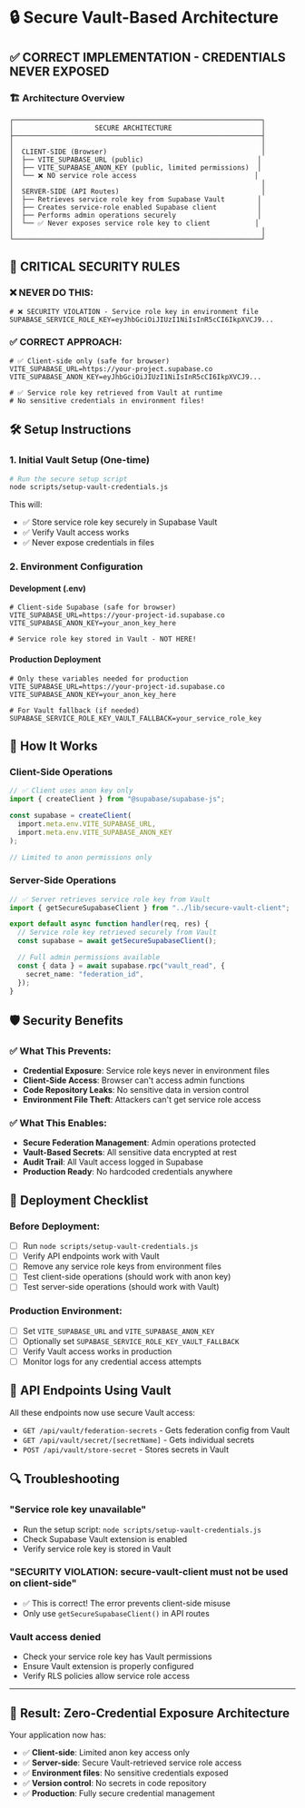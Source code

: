 # 🔒 Secure Vault-Based Architecture

## ✅ **CORRECT IMPLEMENTATION - CREDENTIALS NEVER EXPOSED**

### 🏗️ **Architecture Overview**

```
┌─────────────────────────────────────────────────────────────┐
│                    SECURE ARCHITECTURE                      │
├─────────────────────────────────────────────────────────────┤
│                                                             │
│  CLIENT-SIDE (Browser)                                      │
│  ├── VITE_SUPABASE_URL (public)                            │
│  ├── VITE_SUPABASE_ANON_KEY (public, limited permissions)  │
│  └── ❌ NO service role access                             │
│                                                             │
│  SERVER-SIDE (API Routes)                                   │
│  ├── Retrieves service role key from Supabase Vault        │
│  ├── Creates service-role enabled Supabase client          │
│  ├── Performs admin operations securely                    │
│  └── ✅ Never exposes service role key to client           │
│                                                             │
└─────────────────────────────────────────────────────────────┘
```

## 🚨 **CRITICAL SECURITY RULES**

### ❌ **NEVER DO THIS:**

```env
# ❌ SECURITY VIOLATION - Service role key in environment file
SUPABASE_SERVICE_ROLE_KEY=eyJhbGciOiJIUzI1NiIsInR5cCI6IkpXVCJ9...
```

### ✅ **CORRECT APPROACH:**

```env
# ✅ Client-side only (safe for browser)
VITE_SUPABASE_URL=https://your-project.supabase.co
VITE_SUPABASE_ANON_KEY=eyJhbGciOiJIUzI1NiIsInR5cCI6IkpXVCJ9...

# ✅ Service role key retrieved from Vault at runtime
# No sensitive credentials in environment files!
```

## 🛠️ **Setup Instructions**

### 1. **Initial Vault Setup (One-time)**

```bash
# Run the secure setup script
node scripts/setup-vault-credentials.js
```

This will:

- ✅ Store service role key securely in Supabase Vault
- ✅ Verify Vault access works
- ✅ Never expose credentials in files

### 2. **Environment Configuration**

#### **Development (.env)**

```env
# Client-side Supabase (safe for browser)
VITE_SUPABASE_URL=https://your-project-id.supabase.co
VITE_SUPABASE_ANON_KEY=your_anon_key_here

# Service role key stored in Vault - NOT HERE!
```

#### **Production Deployment**

```env
# Only these variables needed for production
VITE_SUPABASE_URL=https://your-project-id.supabase.co
VITE_SUPABASE_ANON_KEY=your_anon_key_here

# For Vault fallback (if needed)
SUPABASE_SERVICE_ROLE_KEY_VAULT_FALLBACK=your_service_role_key
```

## 🔐 **How It Works**

### **Client-Side Operations**

```typescript
// ✅ Client uses anon key only
import { createClient } from "@supabase/supabase-js";

const supabase = createClient(
  import.meta.env.VITE_SUPABASE_URL,
  import.meta.env.VITE_SUPABASE_ANON_KEY
);

// Limited to anon permissions only
```

### **Server-Side Operations**

```typescript
// ✅ Server retrieves service role key from Vault
import { getSecureSupabaseClient } from "../lib/secure-vault-client";

export default async function handler(req, res) {
  // Service role key retrieved securely from Vault
  const supabase = await getSecureSupabaseClient();

  // Full admin permissions available
  const { data } = await supabase.rpc("vault_read", {
    secret_name: "federation_id",
  });
}
```

## 🛡️ **Security Benefits**

### ✅ **What This Prevents:**

- **Credential Exposure**: Service role keys never in environment files
- **Client-Side Access**: Browser can't access admin functions
- **Code Repository Leaks**: No sensitive data in version control
- **Environment File Theft**: Attackers can't get service role access

### ✅ **What This Enables:**

- **Secure Federation Management**: Admin operations protected
- **Vault-Based Secrets**: All sensitive data encrypted at rest
- **Audit Trail**: All Vault access logged in Supabase
- **Production Ready**: No hardcoded credentials anywhere

## 🚀 **Deployment Checklist**

### **Before Deployment:**

- [ ] Run `node scripts/setup-vault-credentials.js`
- [ ] Verify API endpoints work with Vault
- [ ] Remove any service role keys from environment files
- [ ] Test client-side operations (should work with anon key)
- [ ] Test server-side operations (should work with Vault)

### **Production Environment:**

- [ ] Set `VITE_SUPABASE_URL` and `VITE_SUPABASE_ANON_KEY`
- [ ] Optionally set `SUPABASE_SERVICE_ROLE_KEY_VAULT_FALLBACK`
- [ ] Verify Vault access works in production
- [ ] Monitor logs for any credential access attempts

## 📝 **API Endpoints Using Vault**

All these endpoints now use secure Vault access:

- `GET /api/vault/federation-secrets` - Gets federation config from Vault
- `GET /api/vault/secret/[secretName]` - Gets individual secrets
- `POST /api/vault/store-secret` - Stores secrets in Vault

## 🔍 **Troubleshooting**

### **"Service role key unavailable"**

- Run the setup script: `node scripts/setup-vault-credentials.js`
- Check Supabase Vault extension is enabled
- Verify service role key is stored in Vault

### **"SECURITY VIOLATION: secure-vault-client must not be used on client-side"**

- ✅ This is correct! The error prevents client-side misuse
- Only use `getSecureSupabaseClient()` in API routes

### **Vault access denied**

- Check your service role key has Vault permissions
- Ensure Vault extension is properly configured
- Verify RLS policies allow service role access

---

## 🎉 **Result: Zero-Credential Exposure Architecture**

Your application now has:

- ✅ **Client-side**: Limited anon key access only
- ✅ **Server-side**: Secure Vault-retrieved service role access
- ✅ **Environment files**: No sensitive credentials exposed
- ✅ **Version control**: No secrets in code repository
- ✅ **Production**: Fully secure credential management
